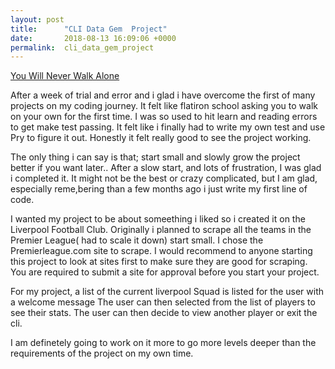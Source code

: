 ```yaml
---
layout: post
title:      "CLI Data Gem  Project"
date:       2018-08-13 16:09:06 +0000
permalink:  cli_data_gem_project
---
```




[You Will Never Walk Alone](https://platform-static-files.s3.amazonaws.com/premierleague/badges/t14.png)

After a week of trial and error and i glad i have overcome the first of many projects on my coding journey. It felt like flatiron school asking you to walk on your own for the first time. I was so used to hit learn and reading errors to get make test passing. It felt like i finally had to write my own test and use Pry to figure it out. Honestly it felt really good to see the project working. 


The only thing i can say is that; start small and slowly grow the project better if you want later.. After a slow start, and lots of frustration, I was glad i completed it. It might not be the best or crazy complicated, but I am glad, especially reme,bering than a few months ago i just write my first line of code.  

I wanted my project to be about someething i liked so i created it on the Liverpool Football Club. Originally i planned to scrape all the teams in the Premier League( had to scale it down) start small. I chose the Premierleague.com site to scrape. I would recommend to anyone starting this project to look at sites first to make sure they are good for scraping. You are required to submit a site for approval before you start your project. 

For my project, a list of the current liverpool Squad is listed for the user with a welcome message The user can then selected from the list of players to see their stats. The user can then decide to view another player or exit the cli. 

I am definetely going to work on it more to go more levels deeper than the requirements of the project on my own time. 


